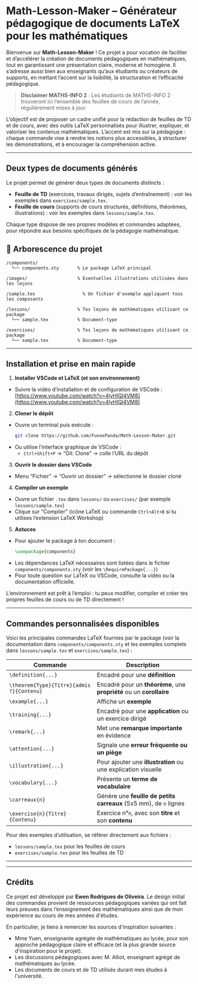 # Math-Lesson-Maker – Générateur pédagogique de documents LaTeX pour les mathématiques

Bienvenue sur **Math-Lesson-Maker** ! Ce projet a pour vocation de faciliter et d’accélérer la création de documents pédagogiques en mathématiques, tout en garantissant une présentation claire, moderne et homogène. Il s’adresse aussi bien aux enseignants qu’aux étudiants ou créateurs de supports, en mettant l’accent sur la lisibilité, la structuration et l’efficacité pédagogique.

> **Disclaimer MATHS-INFO 2** :
> Les étudiants de MATHS-INFO 2 trouveront ici l’ensemble des feuilles de cours de l’année, régulièrement mises à jour.

L’objectif est de proposer un cadre unifié pour la rédaction de feuilles de TD et de cours, avec des outils LaTeX personnalisés pour illustrer, expliquer, et valoriser les contenus mathématiques. L’accent est mis sur la pédagogie : chaque commande vise à rendre les notions plus accessibles, à structurer les démonstrations, et à encourager la compréhension active.

---

## Deux types de documents générés

Le projet permet de générer deux types de documents distincts :

- **Feuille de TD** (exercices, travaux dirigés, sujets d’entraînement) : voir les exemples dans `exercises/sample.tex`.
- **Feuille de cours** (supports de cours structurés, définitions, théorèmes, illustrations) : voir les exemples dans `lessons/sample.tex`.

Chaque type dispose de ses propres modèles et commandes adaptées, pour répondre aux besoins spécifiques de la pédagogie mathématique.


## 📁 Arborescence du projet

```
/components/
  └── components.sty       % Le package LaTeX principal

/images/                   % Éventuelles illustrations utilisées dans les leçons

/sample.tex                  % Un fichier d'exemple appliquant tous les composants

/lessons/                  % Tes leçons de mathématiques utilisant ce package
  └── sample.tex           % Document-type

/exercises/                % Tes leçons de mathématiques utilisant ce package
  └── sample.tex           % Document-type
```

---

## Installation et prise en main rapide

1. **Installer VSCode et LaTeX (et son environnement)**
  - Suivre la vidéo d’installation et de configuration de VSCode : [https://www.youtube.com/watch?v=4lyHIQl4VM8](https://www.youtube.com/watch?v=4lyHIQl4VM8)

2. **Cloner le dépôt**
  - Ouvre un terminal puis exécute :
    ```bash
    git clone https://github.com/FunoxPanda/Math-Lesson-Maker.git
    ```
  - Ou utilise l’interface graphique de VSCode :
    - `Ctrl+Shift+P` → “Git: Clone” → colle l’URL du dépôt

3. **Ouvrir le dossier dans VSCode**
  - Menu “Fichier” → “Ouvrir un dossier” → sélectionne le dossier cloné

4. **Compiler un exemple**
  - Ouvre un fichier `.tex` dans `lessons/` ou `exercises/` (par exemple `lessons/sample.tex`)
  - Clique sur “Compiler” (icône LaTeX ou commande `Ctrl+Alt+B` si tu utilises l’extension LaTeX Workshop)

5. **Astuces**
  - Pour ajouter le package à ton document :
    ```latex
    \usepackage{components}
    ```
  - Les dépendances LaTeX nécessaires sont listées dans le fichier `components/components.sty` (voir les `\RequirePackage{...}`)
  - Pour toute question sur LaTeX ou VSCode, consulte la vidéo ou la documentation officielle.

L’environnement est prêt à l’emploi : tu peux modifier, compiler et créer tes propres feuilles de cours ou de TD directement !

---

## Commandes personnalisées disponibles

Voici les principales commandes LaTeX fournies par le package (voir la documentation dans `components/components.sty` et les exemples complets dans `lessons/sample.tex` et `exercises/sample.tex`) :

| Commande                                  | Description                                                          |
| ----------------------------------------- | -------------------------------------------------------------------- |
| `\definition{...}`                        | Encadré pour une **définition**                                      |
| `\theorem{Type}{Titre}{admis ?}{Contenu}` | Encadré pour un **théorème**, une **propriété** ou un **corollaire** |
| `\example{...}`                           | Affiche un **exemple**                                               |
| `\training{...}`                          | Encadré pour une **application** ou un exercice dirigé               |
| `\remark{...}`                            | Met une **remarque importante** en évidence                          |
| `\attention{...}`                         | Signale une **erreur fréquente ou un piège**                         |
| `\illustration{...}`                      | Pour ajouter une **illustration** ou une explication visuelle        |
| `\vocabulary{...}`                        | Présente un **terme de vocabulaire**                                 |
| `\carreaux{n}`                            | Génère une **feuille de petits carreaux** (5x5 mm), de `n` lignes    |
| `\exercise{n}{Titre}{Contenu}`            | Exercice n°`n`, avec son **titre** et son **contenu**               |

Pour des exemples d’utilisation, se référer directement aux fichiers :
- `lessons/sample.tex` pour les feuilles de cours
- `exercises/sample.tex` pour les feuilles de TD

---

---


## Crédits

Ce projet est développé par **Ewen Rodrigues de Oliveira**.
Le design initial des commandes provient de ressources pédagogiques variées qui ont fait leurs preuves dans l’enseignement des mathématiques ainsi que de mon expérience au cours de mes années d'études.

En particulier, je tiens à remercier les sources d'inspiration suivantes :
- Mme Yuen, enseignante agrégée de mathématiques au lycée, pour son approche pédagogique claire et efficace (et la plus grande source d'inspiration pour le projet).
- Les discussions pédagogiques avec M. Alliot, enseignant agrégé de mathématiques au lycée.
- Les documents de cours et de TD utilisés durant mes études à l'université.